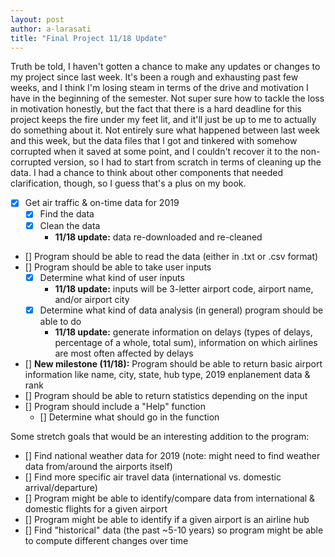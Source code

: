 ```yaml
---
layout: post
author: a-larasati
title: "Final Project 11/18 Update"
---
```


Truth be told, I haven't gotten a chance to make any updates or changes to my project since last week. It's been a rough and exhausting past few weeks, and I think I'm losing steam in terms of the drive and motivation I have in the beginning of the semester. Not super sure how to tackle the loss in motivation honestly, but the fact that there is a hard deadline for this project keeps the fire under my feet lit, and it'll just be up to me to actually do something about it.
Not entirely sure what happened between last week and this week, but the data files that I got and tinkered with somehow corrupted when it saved at some point, and I couldn't recover it to the non-corrupted version, so I had to start from scratch in terms of cleaning up the data. I had a chance to think about other components that needed clarification, though, so I guess that's a plus on my book.

- [x] Get air traffic & on-time data for 2019
  - [x] Find the data
  - [x] Clean the data
    - **11/18 update:** data re-downloaded and re-cleaned
- [] Program should be able to read the data (either in .txt or .csv format)
- [] Program should be able to take user inputs
  - [x] Determine what kind of user inputs 
    - **11/18 update:** inputs will be 3-letter airport code, airport name, and/or airport city
  - [x] Determine what kind of data analysis (in general) program should be able to do
    - **11/18 update:** generate information on delays (types of delays, percentage of a whole, total sum), information on which airlines are most often affected by delays
- [] **New milestone (11/18):** Program should be able to return basic airport information like name, city, state, hub type, 2019 enplanement data & rank 
- [] Program should be able to return statistics depending on the input
- [] Program should include a "Help" function
  - [] Determine what should go in the function
 
Some stretch goals that would be an interesting addition to the program:
- [] Find national weather data for 2019 (note: might need to find weather data from/around the airports itself)
- [] Find more specific air travel data (international vs. domestic arrival/departure)
- [] Program might be able to identify/compare data from international & domestic flights for a given airport
- [] Program might be able to identify if a given airport is an airline hub
- [] Find "historical" data (the past ~5-10 years) so program might be able to compute different changes over time
